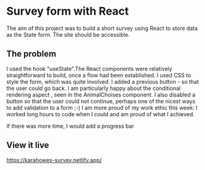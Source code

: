 # Survey form with React


The aim of this project was to build a short survey using React to store data as the State form. The site should be accessible. 

## The problem

I used the hook "useState".The React components were relatively straightforward to build, once a flow had been established. I used CSS to style the form, which was quite involved. I added a previous button - so that the user could go back. I am particularly happy about the conditional rendering aspect , seen in the AnimalChoises component. I also disabled a button so that the user could not continue, perhaps one of the nicest ways to add validation to a form ;-)
I am more proud of my work ethic this week: I worked long hours to code when I could and am proud of what I achieved.

If there was more time, I would add a progress bar

## View it live

https://karahowes-survey.netlify.app/
